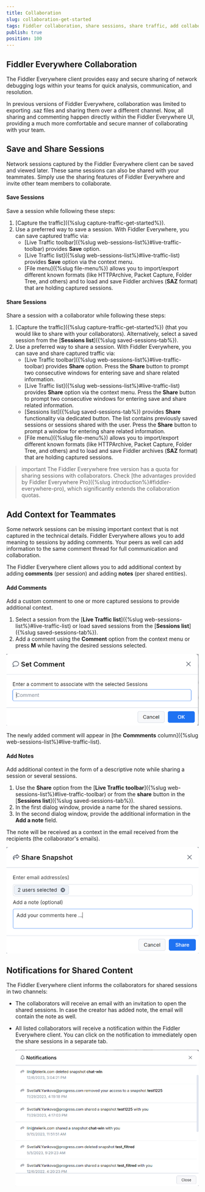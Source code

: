 ```yaml
---
title: Collaboration
slug: collaboration-get-started
tags: Fiddler collaboration, share sessions, share traffic, add collaborators, fiddler users
publish: true
position: 100
---
```


## Fiddler Everywhere Collaboration

The Fiddler Everywhere client provides easy and secure sharing of network debugging logs within your teams for quick analysis, communication, and resolution. 

In previous versions of Fiddler Everywhere, collaboration was limited to exporting .saz files and sharing them over a different channel. Now, all sharing and commenting happen directly within the Fiddler Everywhere UI, providing a much more comfortable and secure manner of collaborating with your team.

## Save and Share Sessions

Network sessions captured by the Fiddler Everywhere client can be saved and viewed later. These same sessions can also be shared with your teammates. Simply use the sharing features of Fiddler Everywhere and invite other team members to collaborate.

#### Save Sessions

Save a session while following these steps:

 1. [Capture the traffic]({%slug capture-traffic-get-started%}).
 2. Use a preferred way to save a session. With Fiddler Everywhere, you can save captured traffic via:
    - [Live Traffic toolbar]({%slug web-sessions-list%}#live-traffic-toolbar) provides **Save**  option.
    - [Live Traffic list]({%slug web-sessions-list%}#live-traffic-list) provides **Save** option via the context menu.
    - [File menu]({%slug file-menu%}) allows you to import/export different known formats (like HTTPArchive, Packet Capture, Folder Tree, and others) and to load and save Fiddler archives (**SAZ** format) that are holding captured sessions.

#### Share Sessions

Share a session with a collaborator while following these steps:
 1. [Capture the traffic]({%slug capture-traffic-get-started%}) (that you would like to share with your collaborators). Alternatively, select a saved session from the [**Sessions list**]({%slug saved-sessions-tab%}).
 2. Use a preferred way to share a session. With Fiddler Everywhere, you can save and share captured traffic via:
    - [Live Traffic toolbar]({%slug web-sessions-list%}#live-traffic-toolbar) provides **Share** option. Press the **Share** button to prompt two consecutive windows for entering save and share related information.
    - [Live Traffic list]({%slug web-sessions-list%}#live-traffic-list) provides **Share** option via the context menu. Press the **Share** button to prompt two consecutive windows for entering save and share related information.
    - [Sessions list]({%slug saved-sessions-tab%}) provides **Share** functionality via dedicated button. The list contains previously saved sessions or sessions shared with the user. Press the **Share** button to prompt a window for entering share related information.
    - [File menu]({%slug file-menu%}) allows you to import/export different known formats (like HTTPArchive, Packet Capture, Folder Tree, and others) and to load and save Fiddler archives (**SAZ** format) that are holding captured sessions.

>important The Fiddler Everywhere free version has a quota for sharing sessions with collaborators. Check [the advantages provided by Fiddler Everywhere Pro]({%slug introduction%}#fiddler-everywhere-pro), which significantly extends the collaboration quotas.

## Add Context for Teammates

Some network sessions can be missing important context that is not captured in the technical details. Fiddler Everywhere allows you to add meaning to sessions by adding comments. Your peers as well can add information to the same comment thread for full communication and collaboration.

The Fiddler Everywhere client allows you to add additional context by adding **comments** (per session) and adding **notes** (per shared entities).

#### Add Comments

Add a custom comment to one or more captured sessions to provide additional context.

1. Select a session from the [**Live Traffic list**]({%slug web-sessions-list%}#live-traffic-list) or load saved sessions from the [**Sessions list**]({%slug saved-sessions-tab%}).
2. Add a comment using the **Comment** option from the context menu or press **M** while having the desired sessions selected.

![Add a comment for selected sessions](../images/livetraffic/websessions/add-session-comment.png)

The newly added comment will appear in [the **Commments** column]({%slug web-sessions-list%}#live-traffic-list).

#### Add Notes

Add additional context in the form of a descriptive note while sharing a session or several sessions. 

1. Use the **Share** option from the [**Live Traffic toolbar**]({%slug web-sessions-list%}#live-traffic-toolbar) or from the **share** button in the [**Sessions list**]({%slug saved-sessions-tab%}).
2. In the first dialog window, provide a name for the shared sessions.
3. In the second dialog window, provide the additional information in the **Add a note** field. 

The note will be received as a context in the email received from the recipients (the collaborator's emails).

![Add a note in share prompt window](../images/livetraffic/websessions/websessions-toolbar-share-shareprompt.png)

## Notifications for Shared Content

The Fiddler Everywhere client informs the collaborators for shared sessions in two channels:
- The collaborators will receive an email with an invitation to open the shared sessions. In case the creator has added note, the email will contain the note as well.
- All listed collaborators will receive a notification within the Fiddler Everywhere client. You can click on the notification to immediately open the share sessions in a separate tab.

    ![Notification for received content](../images/settings/notifications-for-shared-content.png)